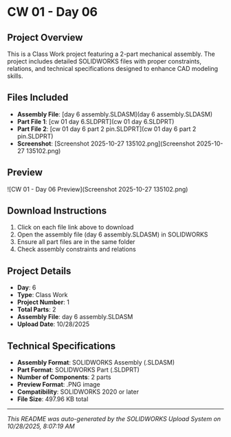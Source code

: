 # CW 01 - Day 06

## Project Overview
This is a Class Work project featuring a 2-part mechanical assembly. The project includes detailed SOLIDWORKS files with proper constraints, relations, and technical specifications designed to enhance CAD modeling skills.

## Files Included
- **Assembly File**: [day 6 assembly.SLDASM](day 6 assembly.SLDASM)
- **Part File 1**: [cw 01 day 6.SLDPRT](cw 01 day 6.SLDPRT)
- **Part File 2**: [cw 01 day 6 part 2 pin.SLDPRT](cw 01 day 6 part 2 pin.SLDPRT)
- **Screenshot**: [Screenshot 2025-10-27 135102.png](Screenshot 2025-10-27 135102.png)

## Preview
![CW 01 - Day 06 Preview](Screenshot 2025-10-27 135102.png)

## Download Instructions
1. Click on each file link above to download
2. Open the assembly file (day 6 assembly.SLDASM) in SOLIDWORKS
3. Ensure all part files are in the same folder
4. Check assembly constraints and relations

## Project Details
- **Day**: 6
- **Type**: Class Work
- **Project Number**: 1
- **Total Parts**: 2
- **Assembly File**: day 6 assembly.SLDASM
- **Upload Date**: 10/28/2025

## Technical Specifications
- **Assembly Format**: SOLIDWORKS Assembly (.SLDASM)
- **Part Format**: SOLIDWORKS Part (.SLDPRT)
- **Number of Components**: 2 parts
- **Preview Format**: .PNG image
- **Compatibility**: SOLIDWORKS 2020 or later
- **File Size**: 497.96 KB total


---
*This README was auto-generated by the SOLIDWORKS Upload System on 10/28/2025, 8:07:19 AM*